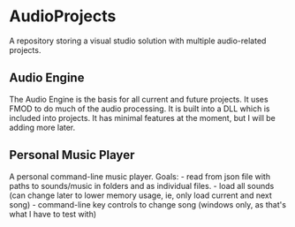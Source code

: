 # AudioProjects

A repository storing a visual studio solution with multiple audio-related projects.

## Audio Engine
The Audio Engine is the basis for all current and future projects. It uses FMOD to do much of the audio processing.
It is built into a DLL which is included into projects.
It has minimal features at the moment, but I will be adding more later.

## Personal Music Player
A personal command-line music player.
Goals: 
	- read from json file with paths to sounds/music in folders and as individual files.
	- load all sounds (can change later to lower memory usage, ie, only load current and next song)
	- command-line key controls to change song (windows only, as that's what I have to test with)
